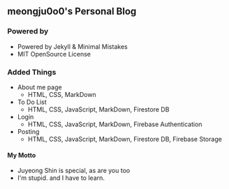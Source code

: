 ## meongju0o0's Personal Blog

### Powered by
- Powered by Jekyll & Minimal Mistakes
- MIT OpenSource License

### Added Things
- About me page
   - HTML, CSS, MarkDown
- To Do List
   - HTML, CSS, JavaScript, MarkDown, Firestore DB
- Login
   - HTML, CSS, JavaScript, MarkDown, Firebase Authentication
- Posting
   - HTML, CSS, JavaScript, MarkDown, Firestore DB, Firebase Storage

#### My Motto
- Juyeong Shin is special, as are you too
- I'm stupid. and I have to learn.